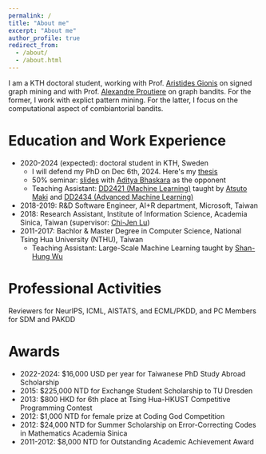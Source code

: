 ```yaml
---
permalink: /
title: "About me"
excerpt: "About me"
author_profile: true
redirect_from:
  - /about/
  - /about.html
---
```

I am a KTH doctoral student, working with Prof. [Aristides Gionis](https://scholar.google.com/citations?user=11JgipcAAAAJ) on signed graph mining and with Prof. [Alexandre Proutiere](https://scholar.google.com/citations?user=g5sya5cAAAAJ) on graph bandits. For the former, I work with explict pattern mining. For the latter, I focus on the computational aspect of combiantorial bandits. 

Education and Work Experience
======
* 2020-2024 (expected): doctoral student in KTH, Sweden
  * I will defend my PhD on Dec 6th, 2024. Here's my [thesis](http://urn.kb.se/resolve?urn=urn:nbn:se:kth:diva-355999)
  * 50% seminar: [slides](slides/Half-Time.pdf) with [Aditya Bhaskara](https://scholar.google.com/citations?user=tqxTaiAAAAAJ) as the opponent
  * Teaching Assistant: [DD2421 (Machine Learning)](https://www.kth.se/student/kurser/kurs/DD2421) taught by [Atsuto Maki](https://scholar.google.com/citations?user=bfWzlAEAAAAJ) and [DD2434 (Advanced Machine Learning)](https://www.kth.se/student/kurser/kurs/DD2434)
* 2018-2019: R&D Software Engineer, AI+R department, Microsoft, Taiwan
* 2018: Research Assistant, Institute of Information Science, Academia Sinica, Taiwan (supervisor: [Chi-Jen Lu](https://scholar.google.com/citations?user=B_SGfJoAAAAJ))
* 2011-2017: Bachlor & Master Degree in Computer Science, National Tsing Hua University (NTHU), Taiwan
  * Teaching Assistant: Large-Scale Machine Learning taught by [Shan-Hung Wu](https://scholar.google.com/citations?user=xjzRJwMAAAAJ)

Professional Activities
======
Reviewers for NeurIPS, ICML, AISTATS, and ECML/PKDD, and PC Members for SDM and PAKDD

Awards
======
 * 2022-2024: $16,000 USD per year for Taiwanese PhD Study Abroad Scholarship
 * 2015: $225,000 NTD for Exchange Student Scholarship to TU Dresden
 * 2013: $800 HKD for 6th place at Tsing Hua-HKUST Competitive Programming Contest
 * 2012: $1,000 NTD for female prize at Coding God Competition
 * 2012: $24,000 NTD for Summer Scholarship on Error-Correcting Codes in Mathematics Academia Sinica
 * 2011-2012: $8,000 NTD for Outstanding Academic Achievement Award